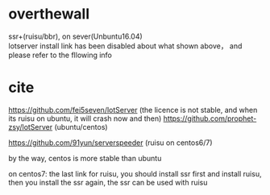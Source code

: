 # overthewall
ssr+(ruisu/bbr),  on sever(Unbuntu16.04)  
lotserver install link has been disabled about what shown above， and please refer to the fllowing info  

# cite
https://github.com/fei5seven/lotServer  (the licence is not stable, and when its ruisu on ubuntu, it will crash now and then)
https://github.com/prophet-zsy/lotServer
(ubuntu/centos)

https://github.com/91yun/serverspeeder
(ruisu on centos6/7)

by the way, centos is more stable than ubuntu

on centos7:
the last link for ruisu, you should install ssr first and install ruisu, then you install the ssr again, the ssr can be used with ruisu
